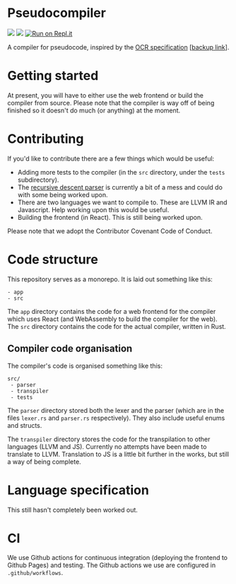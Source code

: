 # Pseudocompiler
![](https://github.com/teymour-aldridge/pseudocompiler/workflows/Build/badge.svg)
![](https://github.com/teymour-aldridge/pseudocompiler/workflows/Tests/badge.svg)
[![Run on Repl.it](https://repl.it/badge/github/teymour-aldridge/pseudocompiler)](https://repl.it/github/teymour-aldridge/pseudocompiler)

A compiler for pseudocode, inspired by the [OCR specification](https://www.ocr.org.uk/Images/202654-pseudocode-guide.pdf) [[backup link](https://web.archive.org/web/20200118155656/https://www.ocr.org.uk/Images/202654-pseudocode-guide.pdf)].

# Getting started
At present, you will have to either use the web frontend or build the compiler from source. Please note that the compiler is way off of being finished so it doesn't do much (or anything) at the moment.

# Contributing
If you'd like to contribute there are a few things which would be useful:
* Adding more tests to the compiler (in the `src` directory, under the `tests` subdirectory).
* The [recursive descent parser](https://en.wikipedia.org/wiki/Recursive_descent_parser) is currently a bit of a mess and could do with some being worked upon.
* There are two languages we want to compile to. These are LLVM IR and Javascript. Help working upon this would be useful.
* Building the frontend (in React). This is still being worked upon.

Please note that we adopt the Contributor Covenant Code of Conduct. 

# Code structure
This repository serves as a monorepo. It is laid out something like this:
```
- app
- src
```
The `app` directory contains the code for a web frontend for the compiler which uses React (and WebAssembly to build the compiler for the web).
The `src` directory contains the code for the actual compiler, written in Rust.

## Compiler code organisation
The compiler's code is organised something like this:
```
src/
 - parser
 - transpiler
 - tests
```
The `parser` directory stored both the lexer and the parser (which are in the files `lexer.rs` and `parser.rs` respectively). They also include useful enums and structs. 

The `transpiler` directory stores the code for the transpilation to other languages (LLVM and JS). Currently no attempts have been made to translate to LLVM. Translation to JS is a little bit further in the works, but still a way of being complete.

# Language specification
This still hasn't completely been worked out. 

# CI
We use Github actions for continuous integration (deploying the frontend to Github Pages) and testing. The Github actions we use are configured in `.github/workflows`. 